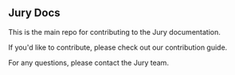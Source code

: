 ## Jury Docs

This is the main repo for contributing to the Jury documentation.

If you'd like to contribute, please check out our contribution guide.

For any questions, please contact the Jury team.